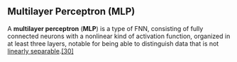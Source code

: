 
## Multilayer Perceptron (**MLP**)

A **multilayer perceptron** (**MLP**) is a type of FNN, consisting of fully connected neurons with a nonlinear kind of activation function, organized in at least three layers, notable for being able to distinguish data that is not [linearly separable](https://en.wikipedia.org/wiki/Linear_separability "Linear separability").[[30]](https://en.wikipedia.org/wiki/Feedforward_neural_network#cite_note-Cybenko1989-30)